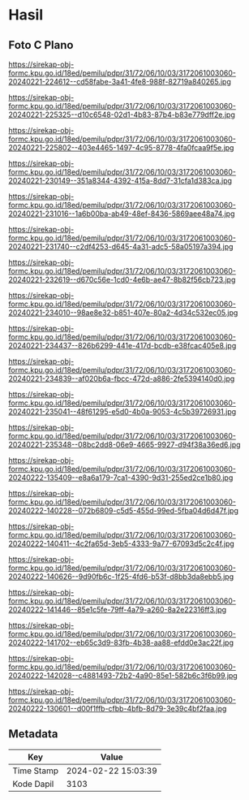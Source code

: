 # Hasil

## Foto C Plano

https://sirekap-obj-formc.kpu.go.id/18ed/pemilu/pdpr/31/72/06/10/03/3172061003060-20240221-224612--cd58fabe-3a41-4fe8-988f-82719a840265.jpg

https://sirekap-obj-formc.kpu.go.id/18ed/pemilu/pdpr/31/72/06/10/03/3172061003060-20240221-225325--d10c6548-02d1-4b83-87b4-b83e779dff2e.jpg

https://sirekap-obj-formc.kpu.go.id/18ed/pemilu/pdpr/31/72/06/10/03/3172061003060-20240221-225802--403e4465-1497-4c95-8778-4fa0fcaa9f5e.jpg

https://sirekap-obj-formc.kpu.go.id/18ed/pemilu/pdpr/31/72/06/10/03/3172061003060-20240221-230149--351a8344-4392-415a-8dd7-31cfa1d383ca.jpg

https://sirekap-obj-formc.kpu.go.id/18ed/pemilu/pdpr/31/72/06/10/03/3172061003060-20240221-231016--1a6b00ba-ab49-48ef-8436-5869aee48a74.jpg

https://sirekap-obj-formc.kpu.go.id/18ed/pemilu/pdpr/31/72/06/10/03/3172061003060-20240221-231740--c2df4253-d645-4a31-adc5-58a05197a394.jpg

https://sirekap-obj-formc.kpu.go.id/18ed/pemilu/pdpr/31/72/06/10/03/3172061003060-20240221-232619--d670c56e-1cd0-4e6b-ae47-8b82f56cb723.jpg

https://sirekap-obj-formc.kpu.go.id/18ed/pemilu/pdpr/31/72/06/10/03/3172061003060-20240221-234010--98ae8e32-b851-407e-80a2-4d34c532ec05.jpg

https://sirekap-obj-formc.kpu.go.id/18ed/pemilu/pdpr/31/72/06/10/03/3172061003060-20240221-234437--826b6299-441e-417d-bcdb-e38fcac405e8.jpg

https://sirekap-obj-formc.kpu.go.id/18ed/pemilu/pdpr/31/72/06/10/03/3172061003060-20240221-234839--af020b6a-fbcc-472d-a886-2fe5394140d0.jpg

https://sirekap-obj-formc.kpu.go.id/18ed/pemilu/pdpr/31/72/06/10/03/3172061003060-20240221-235041--48f61295-e5d0-4b0a-9053-4c5b39726931.jpg

https://sirekap-obj-formc.kpu.go.id/18ed/pemilu/pdpr/31/72/06/10/03/3172061003060-20240221-235348--08bc2dd8-06e9-4665-9927-d94f38a36ed6.jpg

https://sirekap-obj-formc.kpu.go.id/18ed/pemilu/pdpr/31/72/06/10/03/3172061003060-20240222-135409--e8a6a179-7ca1-4390-9d31-255ed2ce1b80.jpg

https://sirekap-obj-formc.kpu.go.id/18ed/pemilu/pdpr/31/72/06/10/03/3172061003060-20240222-140228--072b6809-c5d5-455d-99ed-5fba04d6d47f.jpg

https://sirekap-obj-formc.kpu.go.id/18ed/pemilu/pdpr/31/72/06/10/03/3172061003060-20240222-140411--4c2fa65d-3eb5-4333-9a77-67093d5c2c4f.jpg

https://sirekap-obj-formc.kpu.go.id/18ed/pemilu/pdpr/31/72/06/10/03/3172061003060-20240222-140626--9d90fb6c-1f25-4fd6-b53f-d8bb3da8ebb5.jpg

https://sirekap-obj-formc.kpu.go.id/18ed/pemilu/pdpr/31/72/06/10/03/3172061003060-20240222-141446--85e1c5fe-79ff-4a79-a260-8a2e22316ff3.jpg

https://sirekap-obj-formc.kpu.go.id/18ed/pemilu/pdpr/31/72/06/10/03/3172061003060-20240222-141702--eb65c3d9-83fb-4b38-aa88-efdd0e3ac22f.jpg

https://sirekap-obj-formc.kpu.go.id/18ed/pemilu/pdpr/31/72/06/10/03/3172061003060-20240222-142028--c4881493-72b2-4a90-85e1-582b6c3f6b99.jpg

https://sirekap-obj-formc.kpu.go.id/18ed/pemilu/pdpr/31/72/06/10/03/3172061003060-20240222-130601--d00f1ffb-cfbb-4bfb-8d79-3e39c4bf2faa.jpg


## Metadata

| Key        | Value               |
| ---------- | ------------------- |
| Time Stamp | 2024-02-22 15:03:39 |
| Kode Dapil | 3103                |



